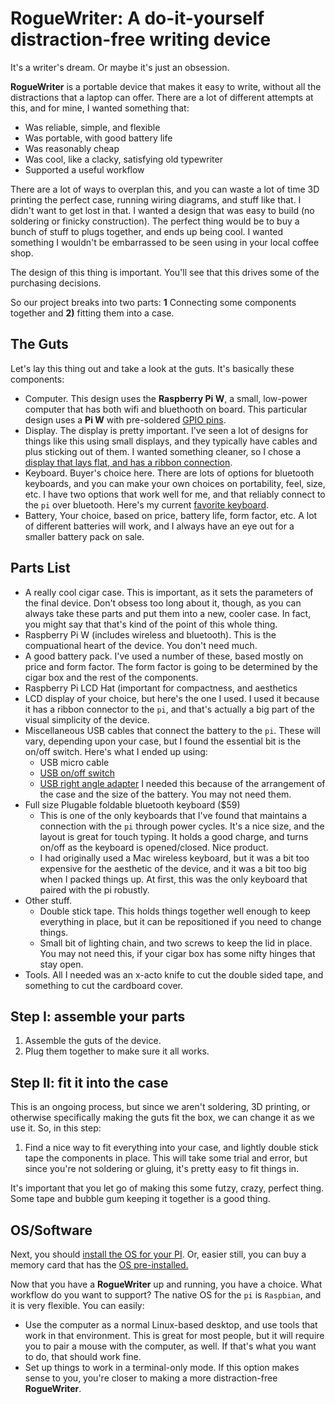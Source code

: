 # RogueWriter: A do-it-yourself distraction-free writing device

It's a writer's dream. Or maybe it's just an obsession. 

**RogueWriter** is a portable device that makes it easy to write, without all the distractions 
that a laptop can offer. There are a lot of different attempts at this, and for mine, I wanted something that:

- Was reliable, simple, and flexible
- Was portable, with good battery life
- Was reasonably cheap 
- Was cool, like a clacky, satisfying old typewriter 
- Supported a useful workflow

There are a lot of ways to overplan this, and you can waste a lot of time 3D
printing the perfect case, running wiring diagrams, and stuff like that. 
I didn't want to get lost in that. 
I wanted a design that was easy to build (no soldering or finicky construction). 
The perfect thing would be to buy a bunch of stuff to plugs together, and
ends up being cool. I wanted something I wouldn't be embarrassed to be seen 
using in your local coffee shop.

The design of this thing is important. You'll see that this drives some of 
the purchasing decisions.

So our project breaks into two parts: **1** Connecting some components together 
and **2)** fitting them into a case.

## The Guts

Let's lay this thing out and take a look at the guts. It's basically these
components:

- Computer. This design uses the **Raspberry Pi W**, a small, low-power computer
  that has both wifi and bluethooth on board. This particular design uses a **Pi W** with pre-soldered [GPIO pins](https://www.amazon.com/Raspberry-Pi-Zero-WH-Pre-soldered/dp/B07B8MMD3V).
- Display. The display is pretty important. I've seen a lot of designs for
  things like this using small displays, and they typically have cables and plus
  sticking out of them. I wanted something cleaner, so I chose a [display that lays flat, and has a ribbon connection](https://www.amazon.com/gp/product/B0716RVNTS/ref=ppx_yo_dt_b_search_asin_title?ie=UTF8&psc=1).
- Keyboard. Buyer's choice here. There are lots of options for bluetooth
  keyboards, and you can make your own choices on portability, feel, size, etc.
  I have two options that work well for me, and that reliably connect to the
  `pi` over bluetooth. Here's my current [favorite keyboard](https://www.amazon.com/gp/product/B019PIXO78/ref=ppx_yo_dt_b_search_asin_title?ie=UTF8&psc=1).
- Battery, Your choice, based on price, battery life, form factor, etc. A lot of
  different batteries will work, and I always have an eye out for a smaller
  battery pack on sale. 

## Parts List

- A really cool cigar case. This is important, as it sets the parameters of the
  final device. Don't obsess too long about it, though, as you can always take
  these parts and put them into a new, cooler case. In fact, you might say that
  that's kind of the point of this whole thing.
- Raspberry Pi W (includes wireless and bluetooth). This is the compuational
  heart of the device. You don't need much.
- A good battery pack. I've used a number of these, based mostly on price and
  form factor. The form factor is going to be determined by the cigar box and
  the rest of the components.
- Raspberry Pi LCD Hat (important for compactness, and aesthetics
- LCD display of your choice, but here's the one I used. I used it because it
  has a ribbon connector to the `pi`, and that's actually a big part of the
  visual simplicity of the device.
- Miscellaneous USB cables that connect the battery to the `pi`. These will
  vary, depending upon your case, but I found the essential bit is the on/off
  switch. Here's what I ended up using:
    - USB micro cable
    - [USB on/off switch](https://www.amazon.com/gp/product/B07CTHKXDW/ref=ppx_yo_dt_b_search_asin_title?ie=UTF8&psc=1)
    - [USB right angle adapter](https://www.amazon.com/gp/product/B01C6031MA/ref=ppx_yo_dt_b_search_asin_title?ie=UTF8&psc=1) I needed this because of the arrangement of the case
      and the size of the battery. You may not need them.
- Full size Plugable foldable bluetooth keyboard ($59)
    - This is one of the only keyboards that I've found that maintains
      a connection with the `pi` through power cycles. It's a nice size, and the
      layout is great for touch typing. It holds a good charge, and turns on/off
      as the keyboard is opened/closed. Nice product.
    - I had originally used a Mac wireless keyboard, but it was a bit too
      expensive for the aesthetic of the device, and it was a bit too big when
      I packed things up. At first, this was the only keyboard that paired with
      the pi robustly.
- Other stuff.
    - Double stick tape. This holds things together well enough to keep
      everything in place, but it can be repositioned if you need to change
      things.
    - Small bit of lighting chain, and two screws to keep the lid in place. You
      may not need this, if your cigar box has some nifty hinges that stay open.
- Tools. All I needed was an x-acto knife to cut the double sided tape, and 
  something to cut the cardboard cover.

## Step I: assemble your parts
1. Assemble the guts of the device.
2. Plug them together to make sure it all works.

## Step II: fit it into the case
This is an ongoing process, but since we aren't soldering, 3D printing, or otherwise specifically making the guts fit the box, we can change it as we use it. So, in this step:

1. Find a nice way to fit everything into your case, and lightly double stick
tape the components in place. This will take some trial and error, but since
you're not soldering or gluing, it's pretty easy to fit things in.

It's important that you let go of making this some futzy, crazy, perfect thing.
Some tape and bubble gum keeping it together is a good thing.

## OS/Software

Next, you should [install the OS for your PI](http://someplace.html). Or, easier
still, you can buy a memory card that has the [OS
pre-installed.](http://someplace.html)

Now that you have a **RogueWriter** up and running, you have a choice. What workflow
do you want to support? The native OS for the `pi` is `Raspbian`, and it is
very flexible. You can easily:
    
- Use the computer as a normal Linux-based desktop, and use tools that work in
  that environment. This is great for most people, but it will require you to
  pair a mouse with the computer, as well. If that's what you want to do, that
  should work fine.
- Set up things to work in a terminal-only mode. If this option makes sense to
  you, you're closer to making a more distraction-free **RogueWriter**. 


